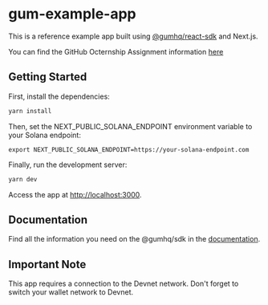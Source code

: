 # gum-example-app

This is a reference example app built using [@gumhq/react-sdk](https://github.com/gumhq/sdk/tree/master/packages/react-sdk) and Next.js.

You can find the GitHub Octernship Assignment information [here](https://github.com/gumhq/octernship/blob/main/README.md#octernship)

## Getting Started

First, install the dependencies:

```bash
yarn install
```

Then, set the NEXT_PUBLIC_SOLANA_ENDPOINT environment variable to your Solana endpoint:

```
export NEXT_PUBLIC_SOLANA_ENDPOINT=https://your-solana-endpoint.com
```

Finally, run the development server:

```bash
yarn dev
```

Access the app at [http://localhost:3000](http://localhost:3000).

## Documentation

Find all the information you need on the @gumhq/sdk in the [documentation](https://docs.gum.fun/).

## Important Note

This app requires a connection to the Devnet network. Don't forget to switch your wallet network to Devnet.
